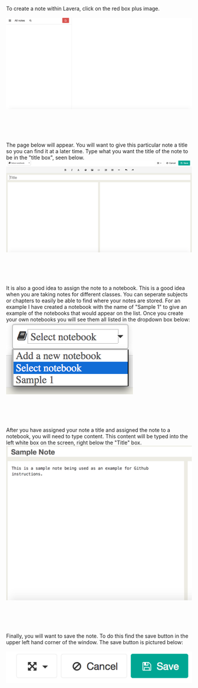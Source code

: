 To create a note within Lavera, click on the red box plus image. 
<br><br>
![insert picture](assets/6.png)
<br><br>
<br><br>
<br><br>
The page below will appear. You will want to give this particular note a title so you can find it at a later time. Type what you want the title of the note to be in the "title box", seen below. 
![insert picture](assets/7.png)
<br><br>
<br><br>
<br><br>
It is also a good idea to assign the note to a notebook. This is a good idea when you are taking notes for different classes. You can seperate subjects or chapters to easily be able to find where your notes are stored. For an example I have created a notebook with the name of "Sample 1" to give an example of the notebooks that would appear on the list. Once you create your own notebooks you will see them all listed in the dropdown box below:
![insert picture](assets/8.png)
<br><br>
<br><br>
<br><br>
After you have assigned your note a title and assigned the note to a notebook, you will need to type content. This content will be typed into the left white box on the screen, right below the "Title" box.
![insert picture](assets/10.png)
<br><br>
<br><br>
<br><br>
Finally, you will want to save the note. To do this find the save button in the upper left hand corner of the window. The save button is pictured below:
<br><br>
![insert picture](assets/9.png)
